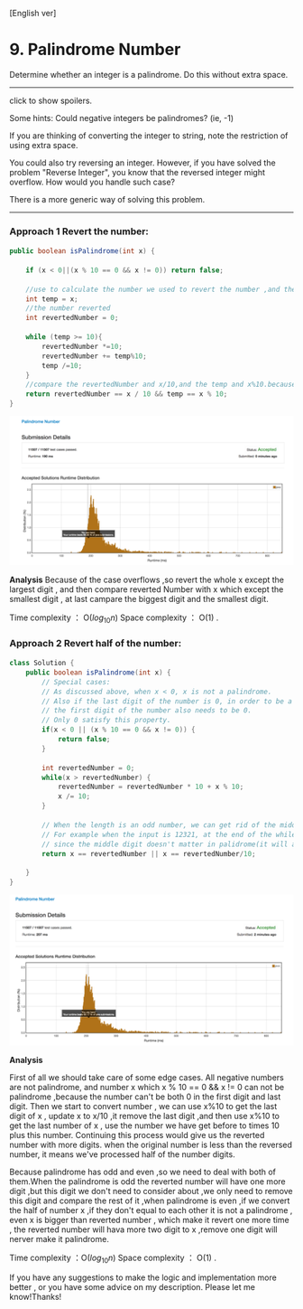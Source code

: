[English ver]
# 9. Palindrome Number

Determine whether an integer is a palindrome. Do this without extra space.

---

click to show spoilers.

Some hints:
Could negative integers be palindromes? (ie, -1)

If you are thinking of converting the integer to string, note the restriction of using extra space.

You could also try reversing an integer. However, if you have solved the problem "Reverse Integer", you know that the reversed integer might overflow. How would you handle such case?

There is a more generic way of solving this problem.

---


### Approach 1 Revert the number:


```java
public boolean isPalindrome(int x) {

    if (x < 0||(x % 10 == 0 && x != 0)) return false;

    //use to calculate the number we used to revert the number ,and the biggest digit
    int temp = x;
    //the number reverted
    int revertedNumber = 0;

    while (temp >= 10){
        revertedNumber *=10;
        revertedNumber += temp%10;
        temp /=10;
    }
    //compare the revertedNumber and x/10,and the temp and x%10.because the case of overflows
    return revertedNumber == x / 10 && temp == x % 10;
}
```

![Efficiency](https://github.com/LeonChen1024/LeetCodeRecord/blob/master/9.%20Palindrome%20Number/Images/RevertNumber1Result.png?raw=true)

**Analysis**
Because of the case overflows ,so revert the whole x except the largest digit , and then compare reverted Number with x which except the smallest digit , at last campare the biggest digit and the smallest digit.

Time complexity ： O($log{_10}n$)
Space complexity ： O(1) .


### Approach 2 Revert half of the number:
``` java
class Solution {
    public boolean isPalindrome(int x) {
        // Special cases:
        // As discussed above, when x < 0, x is not a palindrome.
        // Also if the last digit of the number is 0, in order to be a palindrome,
        // the first digit of the number also needs to be 0.
        // Only 0 satisfy this property.
        if(x < 0 || (x % 10 == 0 && x != 0)) {
            return false;
        }

        int revertedNumber = 0;
        while(x > revertedNumber) {
            revertedNumber = revertedNumber * 10 + x % 10;
            x /= 10;
        }

        // When the length is an odd number, we can get rid of the middle digit by revertedNumber/10
        // For example when the input is 12321, at the end of the while loop we get x = 12, revertedNumber = 123,
        // since the middle digit doesn't matter in palidrome(it will always equal to itself), we can simply get rid of it.
        return x == revertedNumber || x == revertedNumber/10;

    }
}

```


![Efficiency](https://github.com/LeonChen1024/LeetCodeRecord/blob/master/9.%20Palindrome%20Number/Images/RevertNumberResult.png?raw=true)

**Analysis**

First of all we should take care of some edge cases. All negative numbers are not palindrome, and number x which x % 10 == 0 && x != 0 can not be palindrome ,because the number can't be both 0 in the first digit and last digit. Then we start to convert number , we can use x%10 to get the last digit of x , update x to x/10 ,it remove the last digit ,and then use x%10 to get the last number of x , use the number we have get before to times 10 plus this number. Continuing this process would give us the reverted number with more digits. when the original number is less than the reversed number, it means we've processed half of the number digits.

Because palindrome has odd and even ,so we need to deal with both of them.When the palindrome is odd the reverted number will have one more digit ,but this digit we don't need to consider about ,we only need to remove this digit and compare the rest of it ,when palindrome is even ,if we convert the half of number x ,if they don't equal to each other it is not a palindrome , even x is bigger than reverted number , which make it revert one more time , the reverted number will hava more two digit to x ,remove one digit will nerver make it palindrome.

Time complexity ：O($log{_10}n$)
Space complexity ： O(1) .

If you have any suggestions to make the logic and implementation more better , or you have some advice on my description. Please let me know!Thanks!
